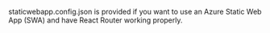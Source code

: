 staticwebapp.config.json is provided if you want to use an Azure Static Web App (SWA) and have React Router working properly.
